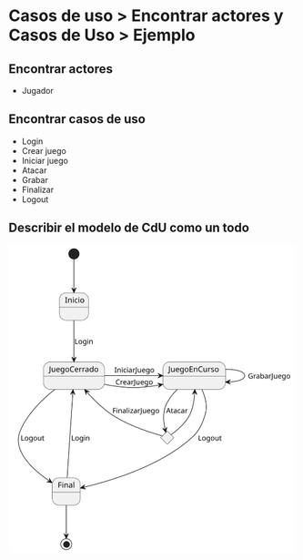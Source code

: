 # Casos de uso > Encontrar actores y Casos de Uso > Ejemplo

## Encontrar actores

- Jugador

## Encontrar casos de uso

- Login
- Crear juego
- Iniciar juego
- Atacar
- Grabar
- Finalizar
- Logout

## Describir el modelo de CdU como un todo

<div align=center>

![](/imagenes/modelosUML/guerreroVampiro.DdC.svg)

</div>